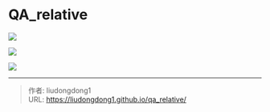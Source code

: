 # QA_relative




![](https://gitee.com/github-25970295/blogImage/raw/master/img/image-20201216095600899.png)

![](https://gitee.com/github-25970295/blogImage/raw/master/img/image-20201216095715557.png)

![](https://gitee.com/github-25970295/blogImage/raw/master/img/image-20201216095844097.png)

---

> 作者: liudongdong1  
> URL: https://liudongdong1.github.io/qa_relative/  

